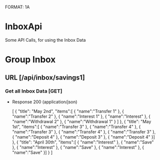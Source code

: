 FORMAT: 1A

# InboxApi

Some API Calls, for using the Inbox Data

# Group Inbox

## URL [/api/inbox/savings1]

### Get all Inbox Data [GET]

+ Response 200 (application/json)

    [
      {
          "title": "May 2nd",
          "items":[
              {
                  "name":"Transfer 1"
              },
              {
                  "name":"Transfer 2"
              },
              {
                "name":"Interest 1"
              },
              {
                  "name":"Interest"
              },
              {
                  "name":"Withdrawal 2"
              },
              {
                "name":"Withdrawal 1"
              }
          ]
      },
      {
          "title": "May 1st",
          "items":[
              {
                  "name":"Transfer 3"
              },
              {
                  "name":"Transfer 4"
              },
              {
                  "name":"Transfer 3"
              },
              {
                  "name":"Transfer 4"
              },
              {
                  "name":"Transfer 3"
              },
              {
                  "name":"Deposit 4"
              },
              {
                  "name":"Deposit 3"
              },
              {
                  "name":"Deposit 4"
              }]
      },
      {
          "title": "April 30th",
          "items":[
              {
                  "name":"Interest"
              },
              {
                  "name":"Save"
              },
              {
                  "name":"Interest"
              },
              {
                  "name":"Save"
              },
              {
                  "name":"Interest"
              },
              {
                  "name":"Save"
              }]
      }
    ]
